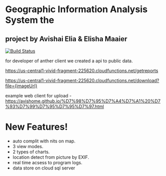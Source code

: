 # Geographic Information Analysis System the 
## project by Avishai Elia & Elisha Maaier
[![Build Status](https://travis-ci.org/joemccann/dillinger.svg?branch=master)](https://travis-ci.org/joemccann/dillinger)

for developer of anther client we created a api to public data.

https://us-central1-vivid-fragment-225620.cloudfunctions.net/getreports

https://us-central1-vivid-fragment-225620.cloudfunctions.net/download?file={imageUrl}

example web client for upload - https://avishome.github.io/%D7%98%D7%95%D7%A4%D7%A1%20%D7%93%D7%99%D7%95%D7%95%D7%97.html

# New Features!

  - auto complit with nits on map.
  - 3 view modes.
  - 2 types of charts.
  - location detect from picture by EXIF.
  - real time acsess to program logs.
  - data store on cloud sql server
